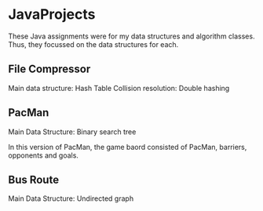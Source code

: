 # JavaProjects

These Java assignments were for my data structures and algorithm classes. Thus, they focussed on the data structures for each.

## File Compressor 
Main data structure: Hash Table
Collision resolution: Double hashing

## PacMan 
Main Data Structure: Binary search tree

In this version of PacMan, the game baord consisted of PacMan, barriers, opponents and goals. 

## Bus Route
Main Data Structure: Undirected graph 
